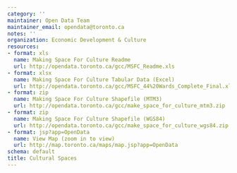 ```yaml
---
category: ''
maintainer: Open Data Team
maintainer_email: opendata@toronto.ca
notes: ''
organization: Economic Development & Culture
resources:
- format: xls
  name: Making Space For Culture Readme
  url: http://opendata.toronto.ca/gcc/MSFC_Readme.xls
- format: xlsx
  name: Making Space For Culture Tabular Data (Excel)
  url: http://opendata.toronto.ca/gcc/MSFC_44%20Wards_Complete_Final.xlsx
- format: zip
  name: Making Space For Culture Shapefile (MTM3)
  url: http://opendata.toronto.ca/gcc/make_space_for_culture_mtm3.zip
- format: zip
  name: Making Space For Culture Shapefile (WGS84)
  url: http://opendata.toronto.ca/gcc/make_space_for_culture_wgs84.zip
- format: jsp?app=OpenData
  name: View Map (zoom in to view)
  url: http://map.toronto.ca/maps/map.jsp?app=OpenData
schema: default
title: Cultural Spaces
---
```

